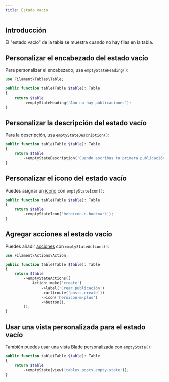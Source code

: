 ```yaml
---
title: Estado vacío
---
```


## Introducción

El "estado vacío" de la tabla se muestra cuando no hay filas en la tabla.

## Personalizar el encabezado del estado vacío

Para personalizar el encabezado, usa `emptyStateHeading()`:

```php
use Filament\Tables\Table;

public function table(Table $table): Table
{
    return $table
        ->emptyStateHeading('Aún no hay publicaciones');
}
```

## Personalizar la descripción del estado vacío

Para la descripción, usa `emptyStateDescription()`:

```php
public function table(Table $table): Table
{
    return $table
        ->emptyStateDescription('Cuando escribas tu primera publicación, aparecerá aquí.');
}
```

## Personalizar el ícono del estado vacío

Puedes asignar un [ícono](../styling/icons) con `emptyStateIcon()`:

```php
public function table(Table $table): Table
{
    return $table
        ->emptyStateIcon('heroicon-o-bookmark');
}
```

## Agregar acciones al estado vacío

Puedes añadir [acciones](actions) con `emptyStateActions()`:

```php
use Filament\Actions\Action;

public function table(Table $table): Table
{
    return $table
        ->emptyStateActions([
            Action::make('create')
                ->label('Crear publicación')
                ->url(route('posts.create'))
                ->icon('heroicon-m-plus')
                ->button(),
        ]);
}
```

## Usar una vista personalizada para el estado vacío

También puedes usar una vista Blade personalizada con `emptyState()`:

```php
public function table(Table $table): Table
{
    return $table
        ->emptyState(view('tables.posts.empty-state'));
}
```
